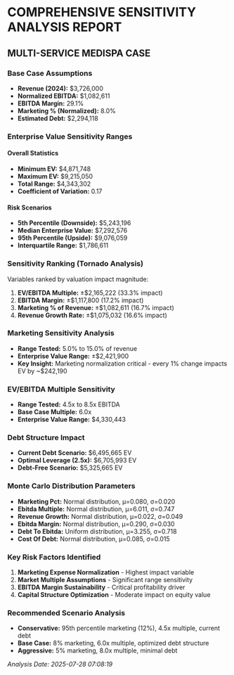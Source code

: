 
# COMPREHENSIVE SENSITIVITY ANALYSIS REPORT
## MULTI-SERVICE MEDISPA CASE

### Base Case Assumptions
- **Revenue (2024):** $3,726,000
- **Normalized EBITDA:** $1,082,611
- **EBITDA Margin:** 29.1%
- **Marketing % (Normalized):** 8.0%
- **Estimated Debt:** $2,294,118

### Enterprise Value Sensitivity Ranges

#### Overall Statistics
- **Minimum EV:** $4,871,748
- **Maximum EV:** $9,215,050
- **Total Range:** $4,343,302
- **Coefficient of Variation:** 0.17

#### Risk Scenarios
- **5th Percentile (Downside):** $5,243,196
- **Median Enterprise Value:** $7,292,576
- **95th Percentile (Upside):** $9,076,059
- **Interquartile Range:** $1,786,611

### Sensitivity Ranking (Tornado Analysis)

Variables ranked by valuation impact magnitude:
1. **EV/EBITDA Multiple:** ±$2,165,222 (33.3% impact)
2. **EBITDA Margin:** ±$1,117,800 (17.2% impact)
3. **Marketing % of Revenue:** ±$1,082,611 (16.7% impact)
4. **Revenue Growth Rate:** ±$1,075,032 (16.6% impact)


### Marketing Sensitivity Analysis
- **Range Tested:** 5.0% to 15.0% of revenue
- **Enterprise Value Range:** ±$2,421,900
- **Key Insight:** Marketing normalization critical - every 1% change impacts EV by ~$242,190

### EV/EBITDA Multiple Sensitivity
- **Range Tested:** 4.5x to 8.5x EBITDA
- **Base Case Multiple:** 6.0x
- **Enterprise Value Range:** $4,330,443

### Debt Structure Impact
- **Current Debt Scenario:** $6,495,665 EV
- **Optimal Leverage (2.5x):** $6,705,993 EV
- **Debt-Free Scenario:** $5,325,665 EV

### Monte Carlo Distribution Parameters
- **Marketing Pct:** Normal distribution, μ=0.080, σ=0.020
- **Ebitda Multiple:** Normal distribution, μ=6.011, σ=0.747
- **Revenue Growth:** Normal distribution, μ=0.022, σ=0.049
- **Ebitda Margin:** Normal distribution, μ=0.290, σ=0.030
- **Debt To Ebitda:** Uniform distribution, μ=3.255, σ=0.718
- **Cost Of Debt:** Normal distribution, μ=0.085, σ=0.015


### Key Risk Factors Identified
1. **Marketing Expense Normalization** - Highest impact variable
2. **Market Multiple Assumptions** - Significant range sensitivity  
3. **EBITDA Margin Sustainability** - Critical profitability driver
4. **Capital Structure Optimization** - Moderate impact on equity value

### Recommended Scenario Analysis
- **Conservative:** 95th percentile marketing (12%), 4.5x multiple, current debt
- **Base Case:** 8% marketing, 6.0x multiple, optimized debt structure  
- **Aggressive:** 5% marketing, 8.0x multiple, minimal debt

*Analysis Date: 2025-07-28 07:08:19*
